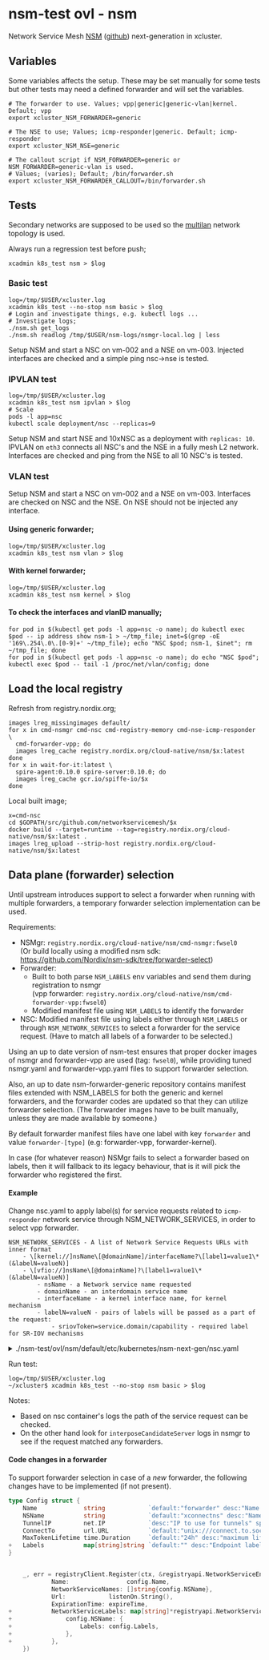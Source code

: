 # nsm-test ovl - nsm

Network Service Mesh [NSM](https://networkservicemesh.io/)
([github](https://github.com/networkservicemesh/networkservicemesh/))
next-generation in xcluster.

## Variables

Some variables affects the setup. These may be set manually for some
tests but other tests may need a defined forwarder and will set the
variables.


```
# The forwarder to use. Values; vpp|generic|generic-vlan|kernel. Default; vpp
export xcluster_NSM_FORWARDER=generic

# The NSE to use; Values; icmp-responder|generic. Default; icmp-responder
export xcluster_NSM_NSE=generic

# The callout script if NSM_FORWARDER=generic or NSM_FORWARDER=generic-vlan is used.
# Values; (varies); Default; /bin/forwarder.sh
export xcluster_NSM_FORWARDER_CALLOUT=/bin/forwarder.sh
```

## Tests

Secondary networks are supposed to be used so the
[multilan](https://github.com/Nordix/xcluster/tree/master/ovl/network-topology#multilan)
network topology is used.

Always run a regression test before push;
```
xcadmin k8s_test nsm > $log
```

### Basic test

```
log=/tmp/$USER/xcluster.log
xcadmin k8s_test --no-stop nsm basic > $log
# Login and investigate things, e.g. kubectl logs ...
# Investigate logs;
./nsm.sh get_logs
./nsm.sh readlog /tmp/$USER/nsm-logs/nsmgr-local.log | less
```

Setup NSM and start a NSC on vm-002 and a NSE on vm-003. Injected
interfaces are checked and a simple ping nsc->nse is tested.

### IPVLAN test

```
log=/tmp/$USER/xcluster.log
xcadmin k8s_test nsm ipvlan > $log
# Scale
pods -l app=nsc
kubectl scale deployment/nsc --replicas=9
```

Setup NSM and start NSE and 10xNSC as a deployment with `replicas:
10`. IPVLAN on `eth3` connects all NSC's and the NSE in a fully mesh
L2 network. Interfaces are checked and ping from the NSE to all 10
NSC's is tested.

### VLAN test

Setup NSM and start a NSC on vm-002 and a NSE on vm-003. Interfaces are checked
on NSC and the NSE. On NSE should not be injected any interface.

#### Using generic forwarder;

```
log=/tmp/$USER/xcluster.log
xcadmin k8s_test nsm vlan > $log
```

#### With kernel forwarder;

```
log=/tmp/$USER/xcluster.log
xcadmin k8s_test nsm kernel > $log
```

#### To check the interfaces and vlanID manually;

```
for pod in $(kubectl get pods -l app=nsc -o name); do kubectl exec $pod -- ip address show nsm-1 > ~/tmp_file; inet=$(grep -oE '169\.254\.0\.[0-9]+' ~/tmp_file); echo "NSC $pod; nsm-1, $inet"; rm ~/tmp_file; done
for pod in $(kubectl get pods -l app=nsc -o name); do echo "NSC $pod"; kubectl exec $pod -- tail -1 /proc/net/vlan/config; done
```


## Load the local registry

Refresh from registry.nordix.org;
```
images lreg_missingimages default/
for x in cmd-nsmgr cmd-nsc cmd-registry-memory cmd-nse-icmp-responder \
  cmd-forwarder-vpp; do
  images lreg_cache registry.nordix.org/cloud-native/nsm/$x:latest
done
for x in wait-for-it:latest \
  spire-agent:0.10.0 spire-server:0.10.0; do
  images lreg_cache gcr.io/spiffe-io/$x
done
```

Local built image;
```
x=cmd-nsc
cd $GOPATH/src/github.com/networkservicemesh/$x
docker build --target=runtime --tag=registry.nordix.org/cloud-native/nsm/$x:latest .
images lreg_upload --strip-host registry.nordix.org/cloud-native/nsm/$x:latest
```

## Data plane (forwarder) selection 

Until upstream introduces support to select a forwarder when running with multiple forwarders, a temporary
forwarder selection implementation can be used.

Requirements:
- NSMgr: `registry.nordix.org/cloud-native/nsm/cmd-nsmgr:fwsel0`  
(Or build locally using a modified nsm sdk: https://github.com/Nordix/nsm-sdk/tree/forwarder-select)
- Forwarder:
	- Built to both parse `NSM_LABELS` env variables and send them during registration to nsmgr  
	(vpp forwarder: `registry.nordix.org/cloud-native/nsm/cmd-forwarder-vpp:fwsel0`)
	- Modified manifest file using `NSM_LABELS` to identify the forwarder
- NSC: Modified manifest file using labels either through `NSM_LABELS` or through `NSM_NETWORK_SERVICES` to
select a forwarder for the service request. (Have to match all labels of a forwarder to be selected.) 

Using an up to date version of nsm-test ensures that proper docker images of nsmgr and forwarder-vpp
are used (tag: `fwsel0`), while providing tuned nsmgr.yaml and forwarder-vpp.yaml files to support forwarder selection.

Also, an up to date nsm-forwarder-generic repository contains manifest files extended with NSM_LABELS for both
the generic and kernel forwarders, and the forwarder codes are updated so that they can utilize forwarder selection.
(The forwarder images have to be built manually, unless they are made available by someone.)

By default forwarder manifest files have one label with key `forwarder` and value `forwarder-[type]` (e.g: forwarder-vpp, forwarder-kernel).

In case (for whatever reason) NSMgr fails to select a forwarder based on labels, then it will fallback to
its legacy behaviour, that is it will pick the forwarder who registered the first. 

#### Example

Change nsc.yaml to apply label(s) for service requests related to `icmp-responder` network service through NSM_NETWORK_SERVICES,
in order to select vpp forwarder.

```
NSM_NETWORK_SERVICES - A list of Network Service Requests URLs with inner format 
    - \[kernel://]nsName\[@domainName]/interfaceName?\[label1=value1\*(&labelN=valueN)]
    - \[vfio://]nsName\[@domainName]?\[label1=value1\*(&labelN=valueN)]
        - nsName - a Network service name requested
        - domainName - an interdomain service name
        - interfaceName - a kernel interface name, for kernel mechanism
        - labelN=valueN - pairs of labels will be passed as a part of the request:
            - sriovToken=service.domain/capability - required label for SR-IOV mechanisms
```

<details><summary>./nsm-test/ovl/nsm/default/etc/kubernetes/nsm-next-gen/nsc.yaml</summary>  

```
---
apiVersion: apps/v1
kind: Deployment
metadata:
  name: nsc
  labels:
    app: nsc
spec:
  selector:
    matchLabels:
      app: nsc
  template:
    metadata:
      labels:
        app: nsc
    spec:
      nodeSelector:
        kubernetes.io/hostname: vm-002
      containers:
        - name: nsc
          image: registry.nordix.org/cloud-native/nsm/cmd-nsc:latest
          imagePullPolicy: IfNotPresent
          env:
            - name: SPIFFE_ENDPOINT_SOCKET
              value: unix:///run/spire/sockets/agent.sock
            - name: NSM_NAME
              valueFrom:
                fieldRef:
                  fieldPath: metadata.name
            - name: NSM_NETWORK_SERVICES
              value: kernel://icmp-responder/nsm-1?forwarder=forwarder-vpp
          volumeMounts:
            - name: spire-agent-socket
              mountPath: /run/spire/sockets
              readOnly: true
            - name: nsm-socket
              mountPath: /var/lib/networkservicemesh
              readOnly: true
      volumes:
        - name: spire-agent-socket
          hostPath:
            path: /run/spire/sockets
            type: Directory
        - name: nsm-socket
          hostPath:
            path: /var/lib/networkservicemesh
            type: DirectoryOrCreate

```

</details>  

Run test:

```
log=/tmp/$USER/xcluster.log
~/xcluster$ xcadmin k8s_test --no-stop nsm basic > $log

```  

Notes:  
- Based on nsc container's logs the path of the service request can be checked.
- On the other hand look for `interposeCandidateServer` logs in nsmgr to see if the request matched any forwarders.

#### Code changes in a forwarder

To support forwarder selection in case of a _new_ forwarder, the following changes have to be implemented
(if not present).

```go
type Config struct {
    Name             string            `default:"forwarder" desc:"Name of Endpoint"`
    NSName           string            `default:"xconnectns" desc:"Name of Network Service to Register with Registry"`
    TunnelIP         net.IP            `desc:"IP to use for tunnels" split_words:"true"`
    ConnectTo        url.URL           `default:"unix:///connect.to.socket" desc:"url to connect to" split_words:"true"`
    MaxTokenLifetime time.Duration     `default:"24h" desc:"maximum lifetime of tokens" split_words:"true"`
+   Labels           map[string]string `default:"" desc:"Endpoint labels"`
}


    _, err = registryClient.Register(ctx, &registryapi.NetworkServiceEndpoint{
            Name:                config.Name,
            NetworkServiceNames: []string{config.NSName},
            Url:            listenOn.String(),
            ExpirationTime: expireTime,
+           NetworkServiceLabels: map[string]*registryapi.NetworkServiceLabels{
+               config.NSName: {
+                   Labels: config.Labels,
+               },
+           },
    })

```

